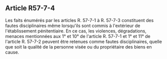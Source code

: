 Article R57-7-4
----
Les faits énumérés par les articles R. 57-7-1 à R. 57-7-3 constituent des fautes
disciplinaires même lorsqu'ils sont commis à l'extérieur de l'établissement
pénitentiaire. En ce cas, les violences, dégradations, menaces mentionnées aux
1° et 10° de l'article R. 57-7-1 et 1° et 11° de l'article R. 57-7-2 peuvent
être retenues comme fautes disciplinaires, quelle que soit la qualité de la
personne visée ou du propriétaire des biens en cause.
